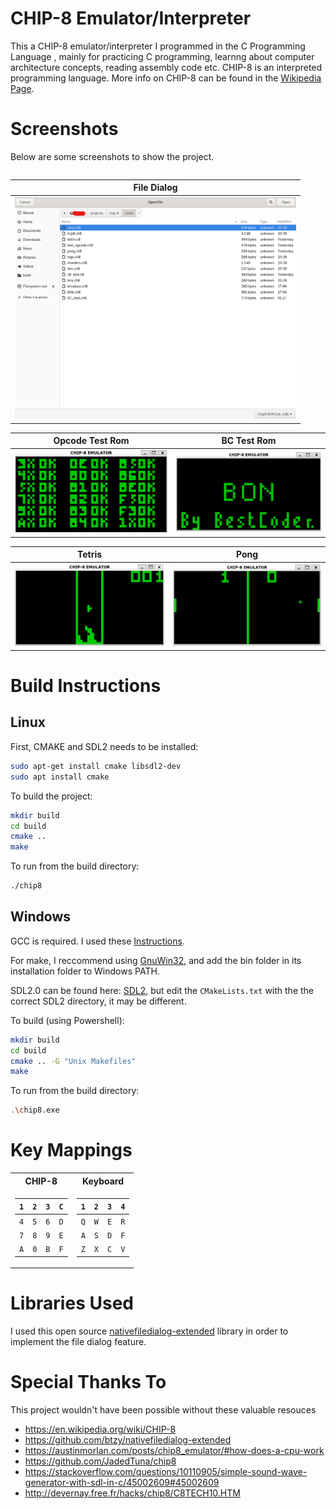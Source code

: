 # CHIP-8 Emulator/Interpreter

This a CHIP-8 emulator/interpreter I programmed in the C Programming Language , mainly for practicing C programming, learnng about computer architecture concepts, reading assembly code etc. CHIP-8 is an interpreted programming language. More info on CHIP-8 can be found in the [Wikipedia Page](https://en.wikipedia.org/wiki/CHIP-8).

# Screenshots

Below are some screenshots to show the project. 
<div align="center">
<table>
 <center>  

| File Dialog |
|:-:|
| <img src="..screenshots/../screenshots/nfd.png" width="450">|

 </table>


Opcode Test Rom             |  BC Test Rom
:-------------------------:|:-------------------------:
<img src="..screenshots/../screenshots/opcode-test.png" width="450">  |  <img src="..screenshots/../screenshots/bc-test.png" width="450">

Tetris             |  Pong
:-------------------------:|:-------------------------:
<img src="..screenshots/../screenshots/tetris.png" width="450">  |  <img src="..screenshots/../screenshots/pong.png" width="450">

</div>

# Build Instructions

## Linux

First, CMAKE and SDL2 needs to be installed:

```bash
sudo apt-get install cmake libsdl2-dev
sudo apt install cmake
```
To build the project:

```bash
mkdir build
cd build
cmake ..
make
```
To run from the build directory:

```bash
./chip8
```

## Windows

GCC is required. I used these [Instructions](https://code.visualstudio.com/docs/cpp/config-mingw).

For make, I reccommend using [GnuWin32](http://gnuwin32.sourceforge.net/packages/make.htm), and add the bin folder in its installation folder to Windows PATH.

SDL2.0 can be found here: [SDL2](https://www.libsdl.org/download-2.0.php), but edit the `CMakeLists.txt` with the the correct SDL2 directory, it may be different.

To build (using Powershell):
```bash
mkdir build
cd build
cmake .. -G "Unix Makefiles"
make
```
To run from the build directory:
```bash
.\chip8.exe
```

# Key Mappings

<table>
<tr><th> <center> CHIP-8 </th><th> <center>Keyboard</th></tr>
<tr><td>

| `1` | `2` | `3` | `C` |
|:-:|:-:|:-:|:-:|
| `4` | `5` | `6` | `D` |
| `7` | `8` | `9` | `E` |
| `A` | `0` | `B` | `F` |

</td><td>

| `1` | `2` | `3` | `4` |
|:-:|:-:|:-:|:-:|
| `Q` | `W` | `E` | `R` |
| `A` | `S` | `D` | `F` |
| `Z` | `X` | `C` | `V` |

</td></tr> </table>

# Libraries Used

I used this open source [nativefiledialog-extended](https://github.com/btzy/nativefiledialog-extended) library in order to implement the file dialog feature.

# Special Thanks To

This project wouldn't have been possible without these valuable resouces

- https://en.wikipedia.org/wiki/CHIP-8
- https://github.com/btzy/nativefiledialog-extended
- https://austinmorlan.com/posts/chip8_emulator/#how-does-a-cpu-work
- https://github.com/JadedTuna/chip8
- https://stackoverflow.com/questions/10110905/simple-sound-wave-generator-with-sdl-in-c/45002609#45002609
- http://devernay.free.fr/hacks/chip8/C8TECH10.HTM
